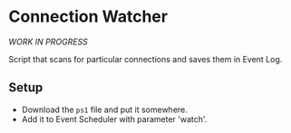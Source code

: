 # Connection Watcher

_WORK IN PROGRESS_

Script that scans for particular connections and saves them in Event Log.

## Setup

* Download the `ps1` file and put it somewhere.
* Add it to Event Scheduler with parameter 'watch'.

